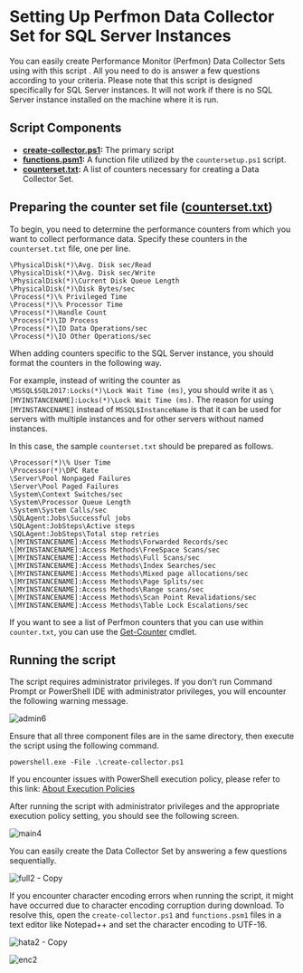 # Setting Up Perfmon Data Collector Set for SQL Server Instances
You can easily create Performance Monitor (Perfmon) Data Collector Sets using with this script . All you need to do is answer a few questions according to your criteria. Please note that this script is designed specifically for SQL Server instances. It will not work if there is no SQL Server instance installed on the machine where it is run.
## Script Components
* **[create-collector.ps1](https://github.com/yigitaktan/PerfmonSetup/blob/main/create-collector.ps1):** The primary script
* **[functions.psm1](https://github.com/yigitaktan/PerfmonSetup/blob/main/functions.psm1):** A function file utilized by the `countersetup.ps1` script.
* **[counterset.txt](https://github.com/yigitaktan/PerfmonSetup/blob/main/counterset.txt):** A list of counters necessary for creating a Data Collector Set.
## Preparing the counter set file ([counterset.txt](https://github.com/yigitaktan/PerfmonSetup/blob/main/counterset.txt))
To begin, you need to determine the performance counters from which you want to collect performance data. Specify these counters in the `counterset.txt` file, one per line.
```
\PhysicalDisk(*)\Avg. Disk sec/Read
\PhysicalDisk(*)\Avg. Disk sec/Write
\PhysicalDisk(*)\Current Disk Queue Length
\PhysicalDisk(*)\Disk Bytes/sec
\Process(*)\% Privileged Time
\Process(*)\% Processor Time
\Process(*)\Handle Count
\Process(*)\ID Process
\Process(*)\IO Data Operations/sec
\Process(*)\IO Other Operations/sec
```

When adding counters specific to the SQL Server instance, you should format the counters in the following way.

For example, instead of writing the counter as `\MSSQL$SQL2017:Locks(*)\Lock Wait Time (ms)`, you should write it as `\[MYINSTANCENAME]:Locks(*)\Lock Wait Time (ms)`. The reason for using `[MYINSTANCENAME]` instead of `MSSQL$InstanceName` is that it can be used for servers with multiple instances and for other servers without named instances.

In this case, the sample `counterset.txt` should be prepared as follows.
```
\Processor(*)\% User Time
\Processor(*)\DPC Rate
\Server\Pool Nonpaged Failures
\Server\Pool Paged Failures
\System\Context Switches/sec
\System\Processor Queue Length
\System\System Calls/sec
\SQLAgent:Jobs\Successful jobs
\SQLAgent:JobSteps\Active steps
\SQLAgent:JobSteps\Total step retries
\[MYINSTANCENAME]:Access Methods\Forwarded Records/sec
\[MYINSTANCENAME]:Access Methods\FreeSpace Scans/sec
\[MYINSTANCENAME]:Access Methods\Full Scans/sec
\[MYINSTANCENAME]:Access Methods\Index Searches/sec
\[MYINSTANCENAME]:Access Methods\Mixed page allocations/sec
\[MYINSTANCENAME]:Access Methods\Page Splits/sec
\[MYINSTANCENAME]:Access Methods\Range scans/sec
\[MYINSTANCENAME]:Access Methods\Scan Point Revalidations/sec
\[MYINSTANCENAME]:Access Methods\Table Lock Escalations/sec
```

If you want to see a list of Perfmon counters that you can use within `counter.txt`, you can use the [Get-Counter](https://docs.microsoft.com/en-us/powershell/module/microsoft.powershell.diagnostics/get-counter?view=powershell-7.1) cmdlet.

## Running the script
The script requires administrator privileges.
If you don't run Command Prompt or PowerShell IDE with administrator privileges, you will encounter the following warning message.

![admin6](https://github.com/yigitaktan/PerfmonSetup/assets/51110247/ecddba2a-cdc8-47a1-b46a-1e2103e9c465)

Ensure that all three component files are in the same directory, then execute the script using the following command.

`powershell.exe -File .\create-collector.ps1`

If you encounter issues with PowerShell execution policy, please refer to this link: [About Execution Policies](https://docs.microsoft.com/en-us/powershell/module/microsoft.powershell.core/about/about_execution_policies?view=powershell-7.1)

After running the script with administrator privileges and the appropriate execution policy setting, you should see the following screen.

![main4](https://github.com/yigitaktan/PerfmonSetup/assets/51110247/369bd6bf-6194-4721-a057-7499f3c899f2)

You can easily create the Data Collector Set by answering a few questions sequentially.

![full2 - Copy](https://github.com/yigitaktan/PerfmonSetup/assets/51110247/af6018a2-834a-47f5-8e6c-cae5d1b9356a)

If you encounter character encoding errors when running the script, it might have occurred due to character encoding corruption during download. To resolve this, open the `create-collector.ps1` and `functions.psm1` files in a text editor like Notepad++ and set the character encoding to UTF-16.

![hata2 - Copy](https://github.com/yigitaktan/PerfmonSetup/assets/51110247/c49850d0-9926-4567-97f1-a95aa4eb5a35)





![enc2](https://github.com/yigitaktan/PerfmonSetup/assets/51110247/b8d78c1d-0567-4505-8d95-6ae7b5044e2c)



